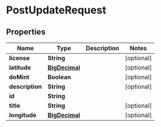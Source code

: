 
# PostUpdateRequest

## Properties
Name | Type | Description | Notes
------------ | ------------- | ------------- | -------------
**license** | **String** |  |  [optional]
**latitude** | [**BigDecimal**](BigDecimal.md) |  |  [optional]
**doMint** | **Boolean** |  |  [optional]
**description** | **String** |  |  [optional]
**id** | **String** |  | 
**title** | **String** |  |  [optional]
**longitude** | [**BigDecimal**](BigDecimal.md) |  |  [optional]



